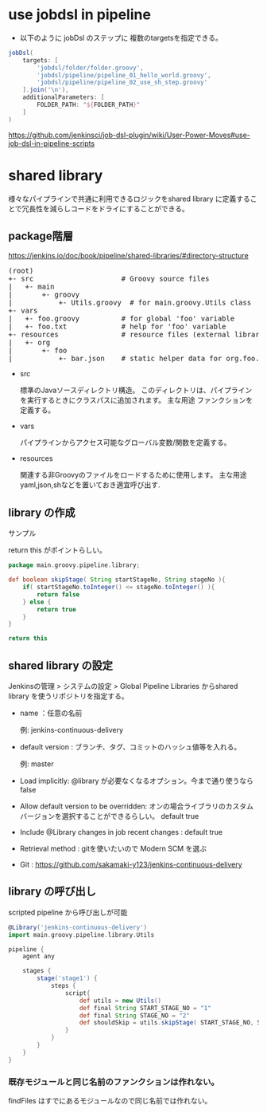 # use jobdsl in pipeline

* 以下のように jobDsl のステップに 複数のtargetsを指定できる。

```groovy
jobDsl(
    targets: [
        'jobdsl/folder/folder.groovy',
        'jobdsl/pipeline/pipeline_01_hello_world.groovy',
        'jobdsl/pipeline/pipeline_02_use_sh_step.groovy'
    ].join('\n'),
    additionalParameters: [
        FOLDER_PATH: "${FOLDER_PATH}"
    ]
)
```

https://github.com/jenkinsci/job-dsl-plugin/wiki/User-Power-Moves#use-job-dsl-in-pipeline-scripts

# shared library

様々なパイプラインで共通に利用できるロジックをshared library に定義することで冗長性を減らしコードをドライにすることができる。

## package階層
https://jenkins.io/doc/book/pipeline/shared-libraries/#directory-structure

<pre>
(root)
+- src                     # Groovy source files
|   +- main
|       +- groovy
|           +- Utils.groovy  # for main.groovy.Utils class
+- vars
|   +- foo.groovy          # for global 'foo' variable
|   +- foo.txt             # help for 'foo' variable
+- resources               # resource files (external libraries only)
|   +- org
|       +- foo
|           +- bar.json    # static helper data for org.foo.Bar
</pre>

* src

    標準のJavaソースディレクトリ構造。
    このディレクトリは、パイプラインを実行するときにクラスパスに追加されます。
    主な用途 ファンクションを定義する。

* vars

    パイプラインからアクセス可能なグローバル変数/関数を定義する。

* resources

    関連する非Groovyのファイルをロードするために使用します。
    主な用途 yaml,json,shなどを置いておき適宜呼び出す.
## library の作成

サンプル

return this がポイントらしい。

```groovy
package main.groovy.pipeline.library;

def boolean skipStage( String startStageNo, String stageNo ){
    if( startStageNo.toInteger() <= stageNo.toInteger() ){
        return false
    } else {
        return true
    }
}

return this

```

## shared library の設定
Jenkinsの管理 > システムの設定 > Global Pipeline Libraries
からshared library を使うリポジトリを指定する。

* name ：任意の名前 

     例: jenkins-continuous-delivery

* default version : ブランチ、タグ、コミットのハッシュ値等を入れる。

    例: master

* Load implicitly: @library が必要なくなるオプション。今まで通り使うならfalse
* Allow default version to be overridden: オンの場合ライブラリのカスタムバージョンを選択することができるらしい。 default true 
* Include @Library changes in job recent changes : default true
* Retrieval method : gitを使いたいので Modern SCM を選ぶ
* Git : https://github.com/sakamaki-y123/jenkins-continuous-delivery


## library の呼び出し
scripted pipeline から呼び出しが可能

```groovy
@Library('jenkins-continuous-delivery')
import main.groovy.pipeline.library.Utils

pipeline {
    agent any

    stages {
        stage('stage1') {
            steps {
                script{
                    def utils = new Utils()
                    def final String START_STAGE_NO = "1"
                    def final String STAGE_NO = "2"
                    def shouldSkip = utils.skipStage( START_STAGE_NO, STAGE_NO )
                }
            }
        }
    }
}
```

### 既存モジュールと同じ名前のファンクションは作れない。

findFiles はすでにあるモジュールなので同じ名前では作れない。

